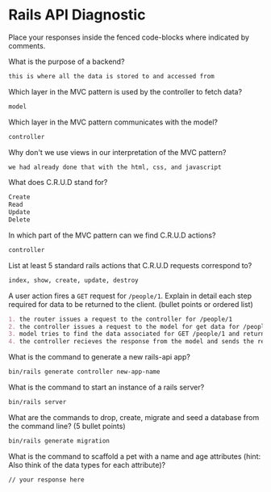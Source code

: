 # Rails API Diagnostic

Place your responses inside the fenced code-blocks where indicated by comments.

What is the purpose of a backend?

```md
this is where all the data is stored to and accessed from
```

Which layer in the MVC pattern is used by the controller to fetch data?

```md
model
```

Which layer in the MVC pattern communicates with the model?

```md
controller
```

Why don't we use views in our interpretation of the MVC pattern?

```md
we had already done that with the html, css, and javascript
```

What does C.R.U.D stand for?

```md
Create
Read
Update
Delete
```

In which part of the MVC pattern can we find C.R.U.D actions?

```md
controller
```

List at least 5 standard rails actions that C.R.U.D requests correspond to?

```md
index, show, create, update, destroy
```

A user action fires a `GET` request for `/people/1`. Explain in detail each step
required for data to be returned to the client. (bullet points or ordered list)

```md
1. the router issues a request to the controller for /people/1
2. the controller issues a request to the model for get data for /people/1
3. model tries to find the data associated for GET /people/1 and returns a response
4. the controller recieves the response from the model and sends the response message to the viewer
```

What is the command to generate a new rails-api app?

```bash
bin/rails generate controller new-app-name
```

What is the command to start an instance of a rails server?

```bash
bin/rails server
```

What are the commands to drop, create, migrate and seed a database from the command
line? (5 bullet points)

```bash
bin/rails generate migration 
```

What is the command to scaffold a pet with a name and age attributes (hint:
Also think of the data types for each attribute)?

```bash
// your response here
```
